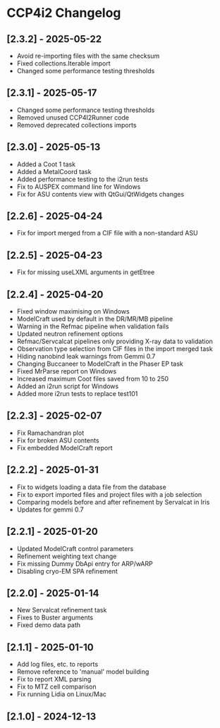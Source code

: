 # CCP4i2 Changelog

## [2.3.2] - 2025-05-22

- Avoid re-importing files with the same checksum
- Fixed collections.Iterable import
- Changed some performance testing thresholds

## [2.3.1] - 2025-05-17

- Changed some performance testing thresholds
- Removed unused CCP4I2Runner code
- Removed deprecated collections imports

## [2.3.0] - 2025-05-13

- Added a Coot 1 task
- Added a MetalCoord task
- Added performance testing to the i2run tests
- Fix to AUSPEX command line for Windows
- Fix for ASU contents view with QtGui/QtWidgets changes

## [2.2.6] - 2025-04-24

- Fix for import merged from a CIF file with a non-standard ASU

## [2.2.5] - 2025-04-23

- Fix for missing useLXML arguments in getEtree

## [2.2.4] - 2025-04-20

- Fixed window maximising on Windows
- ModelCraft used by default in the DR/MR/MB pipeline
- Warning in the Refmac pipeline when validation fails
- Updated neutron refinement options
- Refmac/Servcalcat pipelines only providing X-ray data to validation
- Observation type selection from CIF files in the import merged task
- Hiding nanobind leak warnings from Gemmi 0.7
- Changing Buccaneer to ModelCraft in the Phaser EP task
- Fixed MrParse report on Windows
- Increased maximum Coot files saved from 10 to 250
- Added an i2run script for Windows
- Added more i2run tests to replace test101

## [2.2.3] - 2025-02-07

- Fix Ramachandran plot
- Fix for broken ASU contents
- Fix embedded ModelCraft report

## [2.2.2] - 2025-01-31

- Fix to widgets loading a data file from the database
- Fix to export imported files and project files with a job selection
- Comparing models before and after refinement by Servalcat in Iris
- Updates for gemmi 0.7

## [2.2.1] - 2025-01-20

- Updated ModelCraft control parameters
- Refinement weighting text change
- Fix missing Dummy DbApi entry for ARP/wARP
- Disabling cryo-EM SPA refinement

## [2.2.0] - 2025-01-14

- New Servalcat refinement task
- Fixes to Buster arguments
- Fixed demo data path

## [2.1.1] - 2025-01-10

- Add log files, etc. to reports
- Remove reference to 'manual' model building
- Fix to report XML parsing
- Fix to MTZ cell comparison
- Fix running Lidia on Linux/Mac

## [2.1.0] - 2024-12-13
